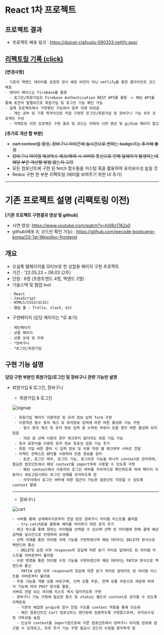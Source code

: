 # React 1차 프로젝트

## 프로젝트 결과
  - 프로젝트 배포 링크 : https://dulcet-clafoutis-090333.netlify.app/
## [리팩토링 기록 (click)](REFACTORING.md)
  
  **[변경사항]**
  ```
  - 기존의 백엔드 데이터를 포함한 정식 배포 버전이 아닌 netlify를 통한 클라이언트 코드 배포
  - 데이터 베이스는 Firebase를 활용
    - 로그인/회원가입은 Firebase Authentication REST API를 활용 -> 해당 API를 통해 토큰이 발행되므로 회원가입 및 로그인 기능 확인 가능
  - 실제 프로젝트에서 구현했던 기능에서 일부 삭제 되었음
    - 개인 공부 및 기록 목적이므로 직접 구현한 로그인/회원가입 및 장바구니 기능 위주 프로젝트 구성
    - 리팩토링 이전 프로젝트 구현 결과 및 코드는 아래의 시연 영상 및 github 페이지 참고
  ```
  **[추가로 개선 할 부분]**
   - ~~cart context를 활용, 장바구니 아이콘에 실시간으로 변하는 badge기능 추가해 볼 것~~
   - ~~장바구니 아이템 체크박스 체크/해제 시 서버와 통신으로 인해 딜레이가 발생하는데 해당 부분 개선할 방법 없는지 고민~~
   - 모든 컴포넌트에 구현 된 fetch 함수들을 커스텀 훅을 활용하여 유지보수성 높일 것
   - Redux 구현 된 부분 리팩토링 (에러를 보여주기 위한 UI 추가)
  
  ***
# 기존 프로젝트 설명 (리팩토링 이전)

  **[기존 프로젝트 구현결과 영상 및 github]**
  - 시연 영상: https://www.youtube.com/watch?v=hi08z17A2s0
  - github(배포 X; 코드만 확인 가능) : https://github.com/wecode-bootcamp-korea/33-1st-Wesulloc-frontend

## 개요

- 오설록 웹페이지를 모티브로 한 상업용 페이지 구현 프로젝트
- 기간 : '22.05.23 ~ 06.03 (2주)
- 인원 : 6명 (프론트엔드 4명, 백엔드 2명)
- 기술스택 및 협업 tool
```
  - React
  - JavaScript
  - HTML5/CSS3(SCSS)
  - 협업 툴 : Trello, slack, Git
```
- 구현페이지 (담당 페이지는 *로 표기)
```
  - 메인페이지
  - 상품 페이지
  - 상품 상세 및 리뷰
  - *장바구니
  - *로그인/회원가입
```

## 구현 기능 설명

**담당 구현 부분인 회원가입/로그인 및 장바구니 관련 기능만 설명**  

* 회원가입 & 로그인, 장바구니

  - 회원가입 & 로그인

  ![signup](https://user-images.githubusercontent.com/101119985/172145295-e9c5fdb9-fc36-416b-8921-42e2bc79ba92.gif)
   ```
    - 회원가입 페이지 이용약관 및 유저 정보 입력 form 구현
    - 이용약관 필수 동의 체크 및 유저정보 입력에 따른 버튼 활성화 기능 구현
      - 필수 동의 체크 및 유저 정보 입력 중 누락된 부분이 있을 경우 버튼 활성화 되지 않음
      - 약관 중 선택 사항의 경우 체크하지 않더라도 회원 가입 가능
    - 정규 표현식을 이용한 유저 정보 유효성 검증 기능 추가
    - 회원 가입 버튼 클릭 시 입력 정보 및 이용 약관 별 체크여부 서버로 전달
    - 리액트 컨텍스트 API를 사용하여 인증 정보를 관리
      - 토큰, 로그인 여부, 로그인 기능, 로그아웃 기능을 하나의 context로 관리하여, 필요한 컴포넌트에서 해당 context를 import하여 사용할 수 있도록 구현
      - 해당 context에서 사용자의 로그인 여부를 지속적으로 확인하도록 하여 페이지 이동이나 새로고침시에도 로그인 상태를 유지하도록 함
      - 라우터에서 로그인 여부에 따른 접근이 가능한 컴포넌트 지정할 수 있도록 context 활용
    ```
    ***

  - 장바구니

  ![cart](https://user-images.githubusercontent.com/101119985/172145304-3fc47035-9502-4edd-b8f6-0ab19bdfd89b.gif)
    ```
    - 서버를 통해 상세페이지로부터 전달 받은 장바구니 아이템 리스트를 불러옴
      - try-catch문을 활용해 에러를 처리하기 위한 로직 추가
    - 체크 박스를 통해 원하는 아이템을 선택할 수 있으며 선택 된 아이템에 한해 결제 예상 금액을 실시간으로 반영하여 보여줌
    - 선택 삭제를 통한 아이템 삭제 기능을 구현하였으며 해당 데이터는 DELETE 방식으로 백엔드와 통신
      - DELETE 요청 이후 response의 응답에 따른 분기 처리로 업데이트 된 아이템 리스트를 서버로부터 불러옴
    - 수량 변경을 통한 아이템 수정 기능을 구현하였으며 해당 데이터는 PATCH 방식으로 백엔드와 통신
      - PATCH 요청 이후 response의 응답에 따른 분기 처리로 업데이트 된 아이템 리스트를 서버로부터 불러옴
    - 주문 기능을 개별 상품 바로구매, 선택 상품 주문, 전체 상품 주문으로 세분화 하여 각 기능에 따라 POST 방식을 활용, 
    서버로 전달 되는 아이템 리스트 역시 달라지도록 구현
    - 장바구니 기능 구현에 필요한 함수 및 state는 별도의 context로 관리할 수 있도록 리팩토링
      - 기존의 복잡한 props와 함수 전달 구조를 context 적용을 통해 단순화
      - 메인 컴포넌트인 Cart 컴포넌트는 렌더링에 집중하도록 구현함으로써, 유지보수성 및 가독성을 높임
      - 단순히 context를 import함으로써 다른 컴포넌트에서 장바구니 아이템 정보에 접근할 수 있게되고, 추후 추가 기능 구현 필요시 코드의 수정을 용이하게 함
    ```
